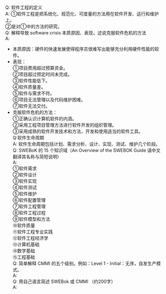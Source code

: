 Q: 软件工程的定义<br>
A:  ①软件工程是把系统化、规范化、可度量的方法用在软件开发、运行和维护上。<br>
   ②是对①中的方法的研究。<br>
Q: 解释导致 software crisis 本质原因、表现，述说克服软件危机的方法<br>
A: <br>
 - 本质原因：硬件的快速发展使得程序员很难写出能够充分利用硬件性能的软件。<br>
  - 表现：<br>
  		①项目费用超过预算资金。<br>
        ②项目超过预定时间未完成。<br>
        ③软件性能低下。<br>
        ④软件质量差。<br>
  		⑤软件与需求不符。<br>
  		⑥项目无法管理以及代码维护困难。<br>
  		⑦软件无法交付。<br>
  - 克服软件危机的方法：<br>
  		①正确认识计算机软件的内涵。<br>
  		②采用工程项目管理方法进行软件开发的组织管理。<br>
  		③采用成熟的软件开发技术和方法，开发和使用适当的软件工具。<br>
Q:软件生命周期<br>
A: 软件生命周期包括计划、需求分析、设计、实现、测试、维护几个阶段。<br>
Q: SWEBoK 的 15 个知识域（An Overview of the SWEBOK Guide 请中文翻译其名称与简短说明）<br>
A:<br>
①软件需求<br>
②软件设计<br>
③软件实现<br>
④软件测试<br>
⑤软件维护<br>
⑥软件配置管理<br>
⑦软件工程管理<br>
⑧软件工程过程<br>
⑨软件模型和方法<br>
⑩软件质量<br>
⑪软件工程专业实践<br>
⑫软件工程经济学<br>
⑬计算机基础<br>
⑭数学基础<br>
⑮工程基础<br>
Q: 简单解释 CMMI 的五个级别。例如：Level 1 - Initial：无序，自发生产模式。<br>
A:<br>
Q: 用自己语言简述 SWEBok 或 CMMI （约200字）<br>
A:<br>
